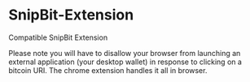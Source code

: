 # SnipBit-Extension
Compatible SnipBit Extension

Please note you will have to disallow your browser from launching an external application (your desktop wallet) in response to clicking on a bitcoin URI. The chrome extension handles it all in browser.
